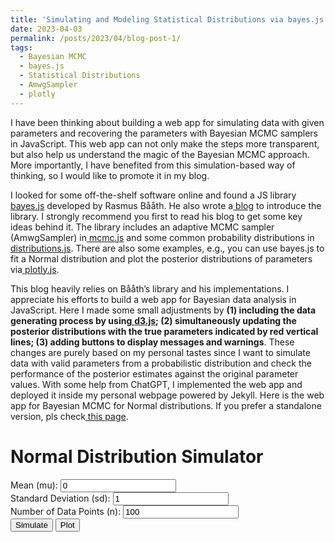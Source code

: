 ```yaml
---
title: 'Simulating and Modeling Statistical Distributions via bayes.js'
date: 2023-04-03
permalink: /posts/2023/04/blog-post-1/
tags:
  - Bayesian MCMC
  - bayes.js
  - Statistical Distributions
  - AmwgSampler
  - plotly
---
```


I have been thinking about building a web app for simulating data with given parameters and recovering the parameters with Bayesian MCMC samplers in JavaScript. This web app can not only make the steps more transparent, but also help us understand the magic of the Bayesian MCMC approach. More importantly, I have benefited from this simulation-based way of thinking, so I would like to promote it in my blog.

I looked for some off-the-shelf software online and found a JS library[ bayes.js](https://github.com/rasmusab/bayes.js) developed by Rasmus Bååth. He also wrote a[ blog](https://www.sumsar.net/blog/2015/12/bayes-js-a-small-library-for-doing-mcmc-in-the-browser/) to introduce the library. I strongly recommend you first to read his blog to get some key ideas behind it. The library includes an adaptive MCMC sampler (AmwgSampler) in[ mcmc.js](https://raw.githubusercontent.com/rasmusab/bayes.js/master/mcmc.js) and some common probability distributions in[ distributions.js](https://raw.githubusercontent.com/rasmusab/bayes.js/master/distributions.js). There are also some examples, e.g., you can use bayes.js to fit a Normal distribution and plot the posterior distributions of parameters via[ plotly.js](https://cdn.plot.ly/plotly-latest.min.js).

This blog heavily relies on Bååth’s library and his implementations. I appreciate his efforts to build a web app for Bayesian data analysis in JavaScript. Here I made some small adjustments by **(1) including the data generating process by using**[ **d3.js**](https://cdnjs.cloudflare.com/ajax/libs/d3/3.5.5/d3.min.js)**; (2) simultaneously updating the posterior distributions with the true parameters indicated by red vertical lines; (3) adding buttons to display messages and warnings**. These changes are purely based on my personal tastes since I want to simulate data with valid parameters from a probabilistic distribution and check the performance of the posterior estimates against the original parameter values. With some help from ChatGPT, I implemented the web app and deployed it inside my personal webpage powered by Jekyll. Here is the web app for Bayesian MCMC for Normal distributions. If you prefer a standalone version, pls check[ this page](https://jakejing.github.io/bayes_mcmc_plot/).

<!DOCTYPE html>
<html>
  <head>
    <meta charset="UTF-8" />
    <title>Normal Distribution Simulator</title>
    <script src="https://cdn.plot.ly/plotly-latest.min.js"></script>
    <style>
      #histogram {
        width: 600px;
        height: 400px;
        margin-top: 20px;
      }
    </style>
  </head>
  <body>
    <h1>Normal Distribution Simulator</h1>
    <label for="mu">Mean (mu):</label>
    <input type="number" id="mu" name="mu" step="0.01" value="0" />
    <br />
    <label for="sd">Standard Deviation (sd):</label>
    <input type="number" id="sd" name="sd" step="0.01" value="1" />
    <br />
    <label for="n">Number of Data Points (n):</label>
    <input type="number" id="n" name="n" value="100" />
    <br />
    <button id="simulate">Simulate</button>
    <button id="plot">Plot</button>
    <div id="message"></div>
    <div id="histogram"></div>
    <script>
    function normal(mu, sd) {
      let u1 = 1 - Math.random(); // Converting [0,1) to (0,1]
      let u2 = 1 - Math.random();
      let z0 = Math.sqrt(-2.0 * Math.log(u1)) * Math.cos(Math.PI * 2 * u2);
      return z0 * sd + mu;
    }

    function simulateNormal(mu, sd, n) {
      const data = [];
      for (let i = 0; i < n; i++) {
        const value = normal(mu, sd);
        data.push(value);
      }
      return data;
    }

    function plotHistogram(data) {
      const layout = {
        title: "Normal Distribution",
        xaxis: {
          title: "Value",
        },
        yaxis: {
          title: "Count",
        },
      };
      const trace = {
        x: data,
        type: "histogram",
        autobinx: false,
        xbins: {
          start: Math.min(...data),
          end: Math.max(...data),
          size: 0.1,
        },
      };
      Plotly.newPlot("histogram", [trace], layout);
    }

    // Get DOM elements
    const simulateButton = document.getElementById("simulate");
    const plotButton = document.getElementById("plot");
    const muInput = document.getElementById("mu");
    const sdInput = document.getElementById("sd");
    const nInput = document.getElementById("n");
    const messageDiv = document.getElementById("message");

    // Define the simulatedData variable
    let simulatedData = [];
    // uses the let keyword to define the simulatedData outside of the event listeners, so that it can be accessed and updated by both the "Simulate" and "Plot" button event listeners. The "Simulate" button event listener now sets the simulatedData variable to the simulated data, so that it can be used later when the "Plot" button is clicked.

    // Add event listener for the "Simulate" button
    simulateButton.addEventListener("click", function () {
      const mu = parseFloat(muInput.value);
      const sd = parseFloat(sdInput.value);
      const n = parseInt(nInput.value);
      const data = simulateNormal(mu, sd, n);
      messageDiv.innerHTML = "Simulation done!";
      simulatedData = data;
    });

    // Add event listener for the "Plot" button
    plotButton.addEventListener("click", function () {
      plotHistogram(simulatedData);
    });

    </script>
  </body>
</html>
